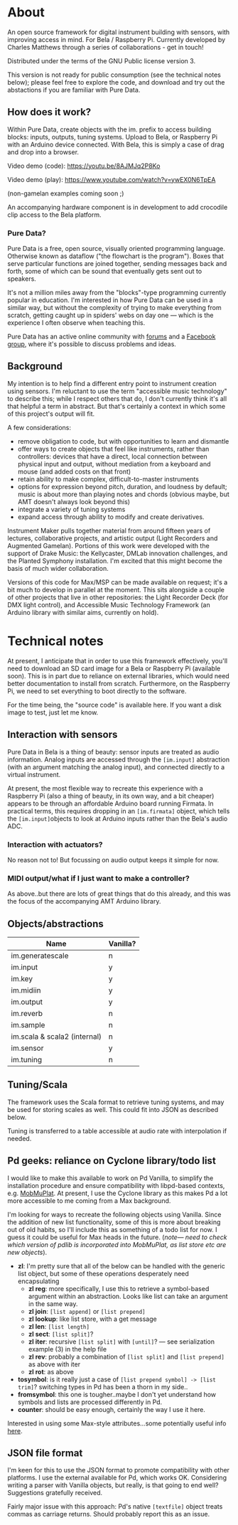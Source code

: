 # About

An open source framework for digital instrument building with sensors, with improving access in mind. For Bela / Raspberry Pi.  Currently developed by Charles Matthews through a series of collaborations - get in touch!

Distributed under the terms of the GNU Public license version 3.

This version is not ready for public consumption (see the technical notes below); please feel free to explore the code, and download and try out the abstactions if you are familiar with Pure Data.

## How does it work?

Within Pure Data, create objects with the im. prefix to access building blocks: inputs, outputs, tuning systems. Upload to Bela, or Raspberry Pi with an Arduino device connected.  With Bela, this is simply a case of drag and drop into a browser.

Video demo (code): https://youtu.be/8AJMJq2P8Ko

Video demo (play): https://www.youtube.com/watch?v=ywEX0N6TpEA

(non-gamelan examples coming soon ;)

An accompanying hardware component is in development to add crocodile clip access to the Bela platform.

### Pure Data?

Pure Data is a free, open source, visually oriented programming language. Otherwise known as dataflow ("the flowchart is the program").  Boxes that serve particular functions are joined together, sending messages back and forth, some of which can be sound that eventually gets sent out to speakers.

It's not a million miles away from the "blocks"-type programming currently popular in education. I'm interested in how Pure Data can be used in a similar way, but without the complexity of trying to make everything from scratch, getting caught up in spiders' webs on day one — which is the experience I often observe when teaching this.

Pure Data has an active online community with [forums](https://forum.pdpatchrepo.info/) and a [Facebook group](https://www.facebook.com/groups/4729684494/), where it's possible to discuss problems and ideas.

## Background

My intention is to help find a different entry point to instrument creation using sensors. I'm reluctant to use the term "accessible music technology" to describe this; while I respect others that do, I don't currently think it's all that helpful a term in abstract.  But that's certainly a context in which some of this project's output will fit.

A few considerations:

- remove obligation to code, but with opportunities to learn and dismantle 
- offer ways to create objects that feel like instruments, rather than controllers: devices that have a direct, local connection between physical input and output, without mediation from a keyboard and mouse (and added costs on that front)
- retain ability to make complex, difficult-to-master instruments
- options for expression beyond pitch, duration, and loudness by default; music is about more than playing notes and chords (obvious maybe, but AMT doesn't always look beyond this)
- integrate a variety of tuning systems
- expand access through ability to modify and create derivatives.

Instrument Maker pulls together material from around fifteen years of lectures, collaborative projects, and artistic output (Light Recorders and Augmented Gamelan). Portions of this work were developed with the support of Drake Music: the Kellycaster, DMLab innovation challenges, and the Planted Symphony installation.  I'm excited that this might become the basis of much wider collaboration.

Versions of this code for Max/MSP can be made available on request; it's a bit much to develop in parallel at the moment.  This sits alongside a couple of other projects that live in other repositories: the Light Recorder Deck (for DMX light control), and Accessible Music Technology Framework (an Arduino library with similar aims, currently on hold).  

# Technical notes

At present, I anticipate that in order to use this framework effectively, you'll need to download an SD card image for a Bela or Raspberry Pi (available soon). This is in part due to reliance on external libraries, which would need better documentation to install from scratch. Furthermore, on the Raspberry Pi, we need to set everything to boot directly to the software.

For the time being, the "source code" is available here.  If you want a disk image to test, just let me know.

## Interaction with sensors

Pure Data in Bela is a thing of beauty: sensor inputs are treated as audio information.  Analog inputs are accessed through the `[im.input]` abstraction (with an argument matching the analog input), and connected directly to a virtual instrument.

At present, the most flexible way to recreate this experience with a Raspberry Pi (also a thing of beauty, in its own way, and a bit cheaper) appears to be through an affordable Arduino board running Firmata. In practical terms, this requires dropping in an `[im.firmata]` object, which tells the `[im.input]`objects to look at Arduino inputs rather than the Bela's audio ADC.

### Interaction with actuators?

No reason not to! But focussing on audio output keeps it simple for now.  

### MIDI output/what if I just want to make a controller?

As above..but there are lots of great things that do this already, and this was the focus of the accompanying AMT Arduino library.

## Objects/abstractions

| Name                         | Vanilla? |
| ---------------------------- | -------- |
| im.generatescale             | n        |
| im.input                     | y        |
| im.key                       | y        |
| im.midiin                    | y        |
| im.output                    | y        |
| im.reverb                    | n        |
| im.sample                    | n        |
| im.scala & scala2 (internal) | n        |
| im.sensor                    | y        |
| im.tuning                    | n        |

## Tuning/Scala

The framework uses the Scala format to retrieve tuning systems, and may be used for storing scales as well.  This could fit into JSON as described below.

Tuning is transferred to a table accessible at audio rate with interpolation if needed.

## Pd geeks: reliance on Cyclone library/todo list

I would like to make this available to work on Pd Vanilla, to simplify the installation procedure and ensure compatibility with libpd-based contexts, e.g. [MobMuPlat](http://danieliglesia.com/mobmuplat/). At present, I use the Cyclone library as this makes Pd a lot more accessible to me coming from a Max background.  

I'm looking for ways to recreate the following objects using Vanilla.  Since the addition of new list functionality, some of this is more about breaking out of old habits, so I'll include this as something of a todo list for now. I guess it could be useful for Max heads in the future. (*note— need to check which version of pdlib is incorporated into MobMuPlat, as list store etc are new objects*).

- **zl**: I'm pretty sure that all of the below can be handled with the generic list object, but some of these operations desperately need encapsulating
  - **zl reg**: more specifically, I use this to retrieve a symbol-based argument within an abstraction. Looks like list can take an argument in the same way.
  - **zl join**: `[list append]` or `[list prepend]`
  - **zl lookup**: like list store, with a get message
  - **zl len**: `[list length]`
  - **zl sect**: `[list split]`?
  - **zl iter**: recursive `[list split]` with `[until]`? — see serialization example (3) in the help file
  - **zl rev**: probably a combination of `[list split]` and `[list prepend]` as above with iter
  - **zl rot**: as above
- **tosymbol**: is it really just a case of `[list prepend symbol] -> [list trim]`? switching types in Pd has been a thorn in my side..
- **fromsymbol**: this one is tougher..maybe I don't yet understand how symbols and lists are processed differently in Pd.
- **counter**: should be easy enough, certainly the way I use it here.

Interested in using some Max-style attributes…some potentially useful info [here](https://forum.pdpatchrepo.info/topic/10892/collect-all-arguments-as-a-list/7).

## JSON file format

I'm keen for this to use the JSON format to promote compatibility with other platforms. I use the external available for Pd, which works OK. Considering writing a parser with Vanilla objects, but really, is that going to end well? Suggestions gratefully received.

Fairly major issue with this approach: Pd's native `[textfile]` object treats commas as carriage returns. Should probably report this as an issue.

